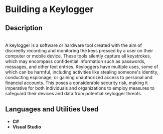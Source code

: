 <h1>Building a Keylogger</h1>
<h2>Description</h2> <br>
A keylogger is a software or hardware tool created with the aim of discreetly recording and monitoring the keys pressed by a user on their computer or mobile device. These tools silently capture all keystrokes, which may encompass confidential information such as passwords, messages, and other text entries. Keyloggers have multiple uses, some of which can be harmful, including activities like stealing someone's identity, conducting espionage, or gaining unauthorized access to personal and financial accounts. This poses a considerable security risk, making it imperative for both individuals and organizations to employ measures to safeguard their devices and data from potential keylogger threats.

<h2>Languages and Utilities Used</h2>

- <b>C#</b> 
- <b>Visual Studio</b>


